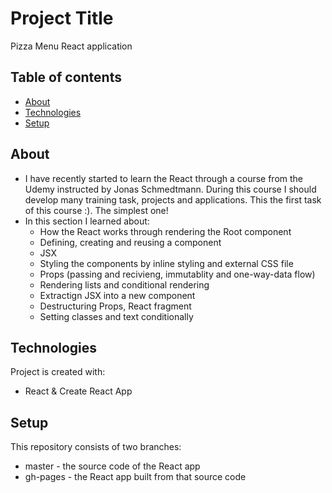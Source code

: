 # Project Title 
Pizza Menu React application

## Table of contents
* [About](#about)
* [Technologies](#technologies)
* [Setup](#setup)

## About
- I have recently started to learn the React through a course from the Udemy instructed by Jonas Schmedtmann. During this course I should develop many training task, projects and applications. This the first task of this course :). The simplest one!
- In this section I learned about:
  * How the React works through rendering the Root component
  * Defining, creating and reusing a component
  * JSX
  * Styling the components by inline styling and external CSS file
  * Props (passing and recivieng, immutablity and one-way-data flow)
  * Rendering lists and conditional rendering
  * Extractign JSX into a new component
  * Destructuring Props, React fragment 
  * Setting classes and text conditionally
 
## Technologies
Project is created with:
* React & Create React App

## Setup
This repository consists of two branches:
* master - the source code of the React app
* gh-pages - the React app built from that source code
